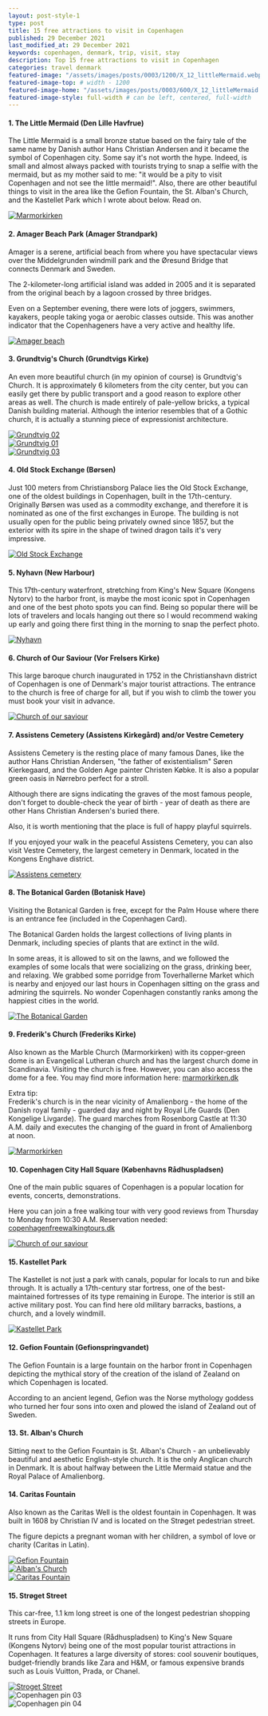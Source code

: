 ```yaml
---
layout: post-style-1
type: post
title: 15 free attractions to visit in Copenhagen 
published: 29 December 2021
last_modified_at: 29 December 2021
keywords: copenhagen, denmark, trip, visit, stay
description: Top 15 free attractions to visit in Copenhagen 
categories: travel denmark
featured-image: "/assets/images/posts/0003/1200/X_12_littleMermaid.webp" # full size
featured-image-top: # width - 1200
featured-image-home: "/assets/images/posts/0003/600/X_12_littleMermaid.webp" # width - 600
featured-image-style: full-width # can be left, centered, full-width
---
```

#### 1. The Little Mermaid (Den Lille Havfrue)

The Little Mermaid is a small bronze statue based on the fairy tale of the same name by Danish author Hans Christian Andersen and it became the symbol of Copenhagen city. Some say it's not worth the hype. Indeed, is small and almost always packed with tourists trying to snap a selfie with the mermaid, but as my mother said to me: "it would be a pity to visit Copenhagen and not see the little mermaid!". Also, there are other beautiful things to visit in the area like the Gefion Fountain, the St. Alban's Church, and the Kastellet Park which I wrote about below. Read on.

<!-- full width in article image -->
<div class="col-sm-12 text-center mb-3 mt-3">
    <a href="{{ site.url }}/assets/images/posts/0003/1200/X_12_littleMermaid.webp" data-fslightbox="gallery">
        <img 
            src="{{ site.url }}/assets/images/posts/0003/1200/X_12_littleMermaid.webp" 
            class="img-fluid img-thumbnail" alt="Marmorkirken" 
        />
    </a>
</div>

#### 2. Amager Beach Park (Amager Strandpark)

Amager is a serene, artificial beach from where you have spectacular views over the Middelgrunden windmill park and the Øresund Bridge that connects Denmark and Sweden.

The 2-kilometer-long artificial island was added in 2005 and it is separated from the original beach by a lagoon crossed by three bridges.

Even on a September evening, there were lots of joggers, swimmers, kayakers, people taking yoga or aerobic classes outside. This was another indicator that the Copenhageners have a very active and healthy life.

<!-- full width in article image -->
<div class="col-sm-12 text-center mb-3 mt-3">
    <a href="{{ site.url }}/assets/images/posts/0003/1200/X_8_amager.webp" data-fslightbox="gallery">
        <img 
            src="{{ site.url }}/assets/images/posts/0003/1200/X_8_amager.webp" 
            class="img-fluid img-thumbnail" alt="Amager beach" 
        />
    </a>
</div>

#### 3. Grundtvig's Church (Grundtvigs Kirke)

An even more beautiful church (in my opinion of course) is Grundtvig's Church. It is approximately 6 kilometers from the city center, but you can easily get there by public transport and a good reason to explore other areas as well. The church is made entirely of pale-yellow bricks, a typical Danish building material. Although the interior resembles that of a Gothic church, it is actually a stunning piece of expressionist architecture.

<!-- gallery -->
<div class="row mb-4">
    <div class="col-sm-12 col-md-12 col-lg-4 mt-3">
        <a href="{{ site.url }}/assets/images/posts/0003/1200/X_10_gruntvigs_1.webp" data-fslightbox="gallery">
            <img 
                src="{{ site.url }}/assets/images/posts/0003/1200/X_10_gruntvigs_1.webp" 
                class="post-gallery-image img-thumbnail" 
                alt="Grundtvig 02" 
            />
        </a>
    </div>
    <div class="col-sm-12 col-md-12 col-lg-4 mt-3">
        <a href="{{ site.url }}/assets/images/posts/0003/1200/X_10_gruntvigs_2.webp" data-fslightbox="gallery">
            <img 
                src="{{ site.url }}/assets/images/posts/0003/1200/X_10_gruntvigs_2.webp" 
                class="post-gallery-image img-thumbnail" 
                alt="Grundtvig 01" 
            />
        </a>
    </div>
    <div class="col-sm-12 col-md-12 col-lg-4 mt-3">
        <a href="{{ site.url }}/assets/images/posts/0003/1200/X_10_gruntvigs_3.webp" data-fslightbox="gallery">
            <img 
                src="{{ site.url }}/assets/images/posts/0003/1200/X_10_gruntvigs_3.webp" 
                class="post-gallery-image img-thumbnail" 
                alt="Grundtvig 03"
             />
        </a>
    </div>
</div>

#### 4. Old Stock Exchange (Børsen)

Just 100 meters from Christiansborg Palace lies the Old Stock Exchange, one of the oldest buildings in Copenhagen, built in the 17th-century. Originally Børsen was used as a commodity exchange, and therefore it is nominated as one of the first exchanges in Europe. The building is not usually open for the public being privately owned since 1857, but the exterior with its spire in the shape of twined dragon tails it's very impressive.

<!-- full width in article image -->
<div class="col-sm-12 text-center mb-3 mt-3">
    <a href="{{ site.url }}/assets/images/posts/0003/1200/5_Borsen.webp" data-fslightbox="gallery">
        <img 
            src="{{ site.url }}/assets/images/posts/0003/1200/5_Borsen.webp" 
            class="img-fluid img-thumbnail" alt="Old Stock Exchange" 
        />
    </a>
</div>

#### 5. Nyhavn (New Harbour)

This 17th-century waterfront, stretching from King's New Square (Kongens Nytorv) to the harbor front, is maybe the most iconic spot in Copenhagen and one of the best photo spots you can find. Being so popular there will be lots of travelers and locals hanging out there so I would recommend waking up early and going there first thing in the morning to snap the perfect photo.

<!-- full width in article image -->
<div class="col-sm-12 text-center mb-3 mt-3">
    <a href="{{ site.url }}/assets/images/posts/0003/1200/X_1_nyhavn.webp" data-fslightbox="gallery">
        <img 
            src="{{ site.url }}/assets/images/posts/0003/1200/X_1_nyhavn.webp" 
            class="img-fluid img-thumbnail" alt="Nyhavn" 
        />
    </a>
</div>

#### 6. Church of Our Saviour (Vor Frelsers Kirke)

This large baroque church inaugurated in 1752 in the Christianshavn district of Copenhagen is one of Denmark's major tourist attractions. The entrance to the church is free of charge for all, but if you wish to climb the tower you must book your visit in advance.

<!-- full width in article image -->
<div class="col-sm-12 text-center mb-3 mt-3">
    <a href="{{ site.url }}/assets/images/posts/0003/1200/X_6_churchOfOurSaviour.webp" data-fslightbox="gallery">
        <img 
            src="{{ site.url }}/assets/images/posts/0003/1200/X_6_churchOfOurSaviour.webp" 
            class="img-fluid img-thumbnail" alt="Church of our saviour" 
        />
    </a>
</div>

#### 7. Assistens Cemetery (Assistens Kirkegård) and/or Vestre Cemetery 

Assistens Cemetery is the resting place of many famous Danes, like the author Hans Christian Andersen, "the father of existentialism" Søren Kierkegaard, and the Golden Age painter Christen Købke. It is also a popular green oasis in Nørrebro perfect for a stroll.

Although there are signs indicating the graves of the most famous people, don't forget to double-check the year of birth - year of death as there are other Hans Christian Andersen's buried there.

Also, it is worth mentioning that the place is full of happy playful squirrels.

If you enjoyed your walk in the peaceful Assistens Cemetery, you can also visit Vestre Cemetery, the largest cemetery in Denmark, located in the Kongens Enghave district.

<!-- full width in article image -->
<div class="col-sm-12 text-center mb-3 mt-3">
    <a href="{{ site.url }}/assets/images/posts/0003/1200/X_7_assistens.webp" data-fslightbox="gallery">
        <img 
            src="{{ site.url }}/assets/images/posts/0003/1200/X_7_assistens.webp" 
            class="img-fluid img-thumbnail" alt="Assistens cemetery" 
        />
    </a>
</div>

#### 8. The Botanical Garden (Botanisk Have)

Visiting the Botanical Garden is free, except for the Palm House where there is an entrance fee (included in the Copenhagen Card).

The Botanical Garden holds the largest collections of living plants in Denmark, including species of plants that are extinct in the wild.

In some areas, it is allowed to sit on the lawns, and we followed the examples of some locals that were socializing on the grass, drinking beer, and relaxing. We grabbed some porridge from Toverhallerne Market which is nearby and enjoyed our last hours in Copenhagen sitting on the grass and admiring the squirrels. No wonder Copenhagen constantly ranks among the happiest cities in the world.

<!-- full width in article image -->
<div class="col-sm-12 text-center mb-3 mt-3">
    <a href="{{ site.url }}/assets/images/posts/0003/1200/11_botanical.webp" data-fslightbox="gallery">
        <img 
            src="{{ site.url }}/assets/images/posts/0003/1200/11_botanical.webp" 
            class="img-fluid img-thumbnail" alt="The Botanical Garden" 
        />
    </a>
</div>

#### 9. Frederik's Church (Frederiks Kirke)

Also known as the Marble Church (Marmorkirken) with its copper-green dome is an Evangelical Lutheran church and has the largest church dome in Scandinavia. Visiting the church is free. However, you can also access the dome for a fee. You may find more information here: [marmorkirken.dk](https://www.marmorkirken.dk/admission)

Extra tip:  
Frederik's church is in the near vicinity of Amalienborg - the home of the Danish royal family - guarded day and night by Royal Life Guards (Den Kongelige Livgarde). The guard marches from Rosenborg Castle at 11:30 A.M. daily and executes the changing of the guard in front of Amalienborg at noon.

<!-- full width in article image -->
<div class="col-sm-12 text-center mb-3 mt-3">
    <a href="{{ site.url }}/assets/images/posts/0003/1200/X_9_frederik.webp" data-fslightbox="gallery">
        <img 
            src="{{ site.url }}/assets/images/posts/0003/1200/X_9_frederik.webp" 
            class="img-fluid img-thumbnail" alt="Marmorkirken" 
        />
    </a>
</div>

#### 10. Copenhagen City Hall Square (Københavns Rådhuspladsen)

One of the main public squares of Copenhagen is a popular location for events, concerts, demonstrations.

Here you can join a free walking tour with very good reviews from Thursday to Monday from 10:30 A.M. Reservation needed: [copenhagenfreewalkingtours.dk](http://www.copenhagenfreewalkingtours.dk/)

<!-- full width in article image -->
<div class="col-sm-12 text-center mb-3 mt-3">
    <a href="{{ site.url }}/assets/images/posts/0003/1200/Copenhagen-City-Hall-Square.webp" data-fslightbox="gallery">
        <img 
            src="{{ site.url }}/assets/images/posts/0003/1200/Copenhagen-City-Hall-Square.webp" 
            class="img-fluid img-thumbnail" alt="Church of our saviour" 
        />
    </a>
</div>

#### 15. Kastellet Park

The Kastellet is not just a park with canals, popular for locals to run and bike through. It is actually a 17th-century star fortress, one of the best-maintained fortresses of its type remaining in Europe. The interior is still an active military post. You can find here old military barracks, bastions, a church, and a lovely windmill.

<!-- full width in article image -->
<div class="col-sm-12 text-center mb-3 mt-3">
    <a href="{{ site.url }}/assets/images/posts/0003/1200/X_15_kastellet.webp" data-fslightbox="gallery">
        <img 
            src="{{ site.url }}/assets/images/posts/0003/1200/X_15_kastellet.webp" 
            class="img-fluid img-thumbnail" alt="Kastellet Park" 
        />
    </a>
</div>

#### 12. Gefion Fountain (Gefionspringvandet)

The Gefion Fountain is a large fountain on the harbor front in Copenhagen depicting the mythical story of the creation of the island of Zealand on which Copenhagen is located. 

According to an ancient legend, Gefion was the Norse mythology goddess who turned her four sons into oxen and plowed the island of Zealand out of Sweden.

#### 13. St. Alban's Church

Sitting next to the Gefion Fountain is St. Alban's Church - an unbelievably beautiful and aesthetic English-style church. It is the only Anglican church in Denmark. It is about halfway between the Little Mermaid statue and the Royal Palace of Amalienborg. 

#### 14. Caritas Fountain

Also known as the Caritas Well is the oldest fountain in Copenhagen. It was built in 1608 by Christian IV and is located on the Strøget pedestrian street.

The figure depicts a pregnant woman with her children, a symbol of love or charity (Caritas in Latin).

<!-- gallery -->
<div class="row mb-4">
    <div class="col-sm-12 col-md-12 col-lg-4 mt-3">
        <a href="{{ site.url }}/assets/images/posts/0003/1200/13_Gefion.webp" data-fslightbox="gallery">
            <img 
                src="{{ site.url }}/assets/images/posts/0003/1200/13_Gefion.webp" 
                class="img-thumbnail" 
                alt="Gefion Fountain" 
            />
        </a>
    </div>
    <div class="col-sm-12 col-md-12 col-lg-4 mt-3">
        <a href="{{ site.url }}/assets/images/posts/0003/1200/14_1_AlbansChurch.webp" data-fslightbox="gallery">
            <img 
                src="{{ site.url }}/assets/images/posts/0003/1200/14_1_AlbansChurch.webp" 
                class="img-thumbnail" 
                alt="Alban's Church"
             />
        </a>
    </div>
    <div class="col-sm-12 col-md-12 col-lg-4 mt-3">
        <a href="{{ site.url }}/assets/images/posts/0003/1200/X_3_caritas.webp" data-fslightbox="gallery">
            <img 
                src="{{ site.url }}/assets/images/posts/0003/1200/X_3_caritas.webp" 
                class="img-thumbnail" 
                alt="Caritas Fountain" 
            />
        </a>
    </div>
</div>

#### 15. Strøget Street

This car-free, 1.1 km long street is one of the longest pedestrian shopping streets in Europe. 

It runs from City Hall Square (Rådhuspladsen) to King's New Square (Kongens Nytorv) being one of the most popular tourist attractions in Copenhagen. It features a large diversity of stores: cool souvenir boutiques, budget-friendly brands like Zara and H&M, or famous expensive brands such as Louis Vuitton, Prada, or Chanel. 

<!-- full width in article image -->
<div class="col-sm-12 text-center mb-3 mt-3">
    <a href="{{ site.url }}/assets/images/posts/0003/1200/2_1_Stroget.webp" data-fslightbox="gallery">
        <img 
            src="{{ site.url }}/assets/images/posts/0003/1200/2_1_Stroget.webp" 
            class="img-fluid img-thumbnail" alt="Stroget Street" 
        />
    </a>
</div>

<div class="row mb-4">
    <div class="col-sm-6 text-center mb-3 mt-3">
        <img 
            src="{{ site.url }}/assets/images/posts/0003/1200/pin3.webp" 
            class="img-fluid img-thumbnail" alt="Copenhagen pin 03" 
        />
    </div>
    <div class="col-sm-6 text-center mb-3 mt-3">
        <img 
            src="{{ site.url }}/assets/images/posts/0003/1200/pin4.webp" 
            class="img-fluid img-thumbnail" alt="Copenhagen pin 04" 
        />
    </div>
</div>